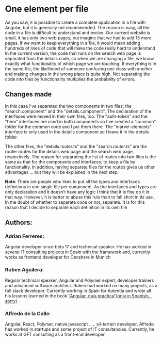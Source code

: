 # One element per file

As you saw, it is possible to create a complete application in a file with Angular, but it is generally not recommended. The reason is easy, all the code in a file is difficult to understand and evolve. Our current website is small, it has only two web pages, but imagine that we had to add 15 more pages. If we want to keep everything in a file, it would mean adding hundreds of lines of code that will make the code really hard to understand. In the current version, the code that runs on the search web page is separated from the details code, so when we are changing a file, we know exactly what functionality of which page we are touching. If everything is in the same file, the likelihood of someone confusing one class with another and making changes in the wrong place is quite high. Not separating the code into files by functionality multiplies the probability of errors.

 ## Changes made

In this case I've separeted the two components in two files; the "search.component" and the "details.component". The declaration of the interfaces were moved in their own files, too. The "auth-token" and the "hero" interfaces are used in both components so I've created a "common" folder for the common code and I put them there. The "marvel-elements" interface is only used in the details component so I leave it in the details folder.

The other files, the "details.router.ts" and the "search.router.ts" are the router routes for the details web page and the search web page, respectively. The reason for separating the list of routes into two files is the same as that for the components and interfaces; to keep a file by functionality. In addition, having separate files for the routes gives us other advantages ... but they will be explained in the next step.

**Note**:
There are people who likes to put all the types and interfaces definitions in one single file per component. As the interfaces and types are only declaration and it doesn't have any logic I think that it is fine do it in that way. However, It is better to abuse this rule than to fall short in its use. In the doubt of whether to separate code or not, separate. It is for this reason that I decide to separate each definition in its own file

 ## Authors:

 ### Adrian Ferreres:
 Angular developer since beta 17 and technical speaker. He has worked in several IT consulting projects in Spain with the framework and, currently works as frontend developer for Censhare in Munich

 ### Ruben Aguilera:
 Regular technical speaker, Angular and Polymer expert, developer trainers and advanced software architect. Ruben had worked on many projects, as a full stack developer. Currently working in Spain for Autentia and wrote all his lessons learned in the book ["Angular: guía práctica"(only in Spanish... sorry)](https://leanpub.com/angular-guia-practica)

### Alfredo de la Calle:
Angular, React, Polymer, native javascript ..... all-terrain developer. Alfredo has worked in startups and some project of IT consultancies.  Currently, he works at GFT consulting as a front-end developer.
